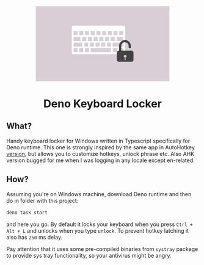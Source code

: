 <span style="display:block;text-align:center">
  <img src="logo.png" width="350" title="hover text">
</span>

<h1 style="text-align: center; font-weight: bold;">Deno Keyboard Locker</h1>

## What?
Handy keyboard locker for Windows written in Typescript specifically for Deno runtime.
This one is strongly inspired by the same app in AutoHotkey [version](https://github.com/sophice/ahk-keyboard-locker/), but allows you to customize hotkeys, unlock phrase etc. Also AHK version bugged for me when I was logging in any locale except en-related.

## How?
Assuming you're on Windows machine, download Deno runtime and then do in folder with this project:
```bash
deno task start
```

and here you go.
By default it locks your keyboard when you press `Ctrl + Alt + L` and unlocks when you type `unlock`. To prevent hotkey latching it also has `250` ms delay.

Pay attention that it uses some pre-compiled binaries from `systray` package to provide sys tray functionality, so your antivirus might be angry.
